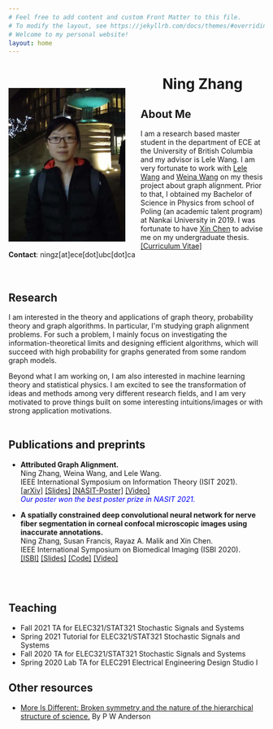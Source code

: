 ```yaml
---
# Feel free to add content and custom Front Matter to this file.
# To modify the layout, see https://jekyllrb.com/docs/themes/#overriding-theme-defaults
# Welcome to my personal website!
layout: home
---
```


<img style="float: left; margin-right: 30px; margin-top: 50px;" src="assets/img/profile.JPG" width="230"/>

# <center> <b>Ning Zhang</b> </center>
<!-- ### <center>Welcom to my personal webpage!</center> -->
## **About Me**
I am a research based master student in the department of ECE at the University of British Columbia and my advisor is Lele Wang. I am very fortunate to work with [Lele Wang](https://ece.ubc.ca/lele-wang/) and [Weina Wang](http://www.cs.cmu.edu/~weinaw/) on my thesis project about graph alignment. Prior to that, I obtained my Bachelor of Science in Physics from school of Poling (an academic talent program) at Nankai University in 2019. I was fortunate to have [Xin Chen](http://www.cs.nott.ac.uk/~pszxc/) to advise me on my undergraduate thesis.\
[[Curriculum Vitae]](assets/NingZhangCV.pdf)
<br>
**Contact**: ningz[at]ece[dot]ubc[dot]ca
<br>
<br>
<br>
## **Research**
I am interested in the theory and applications of graph theory, probability theory and graph algorithms. In particular, I'm studying graph alignment problems. For such a problem, I mainly focus on investigating the information-theoretical limits and designing efficient algorithms, which will succeed with high probability for graphs generated from some random graph models.

Beyond what I am working on, I am also interested in machine learning theory and statistical physics. I am excited to see the transformation of ideas and methods among very different research fields, and I am very motivated to prove things built on some interesting intuitions/images or with strong application motivations.
<br/>
<br/>

## **Publications and preprints**
- **Attributed Graph Alignment.**\
Ning Zhang, Weina Wang, and Lele Wang.\
IEEE International Symposium on Information Theory (ISIT 2021).\
[[arXiv]](https://arxiv.org/pdf/2102.00665.pdf)
[[Slides]](assets/publication/ISIT2021.pdf)
[[NASIT-Poster]](assets/publication/NASIT2021.pdf)
[[Video]](assets/publication/ISIT2021.mp4)\
<span style="color:blue"> *Our poster won the best poster prize in NASIT 2021.*</span>

- **A spatially constrained deep convolutional neural network for nerve fiber segmentation in corneal confocal microscopic images using inaccurate annotations.**\
Ning Zhang, Susan Francis, Rayaz A. Malik and Xin Chen.\
IEEE International Symposium on Biomedical Imaging (ISBI 2020).\
[[ISBI]](https://ieeexplore.ieee.org/stamp/stamp.jsp?arnumber=9098662)
[[Slides]](assets/publication/ISBI2020.pdf)
[[Code]](https://github.com/XinChenNottingham/SpatiallyConstrainedDCNN)
[[Video]](assets/publication/ISBI2020.mp4)
<br/>
<br/>

## **Teaching**
- Fall 2021 TA for ELEC321/STAT321 Stochastic Signals and Systems
- Spring 2021 Tutorial for ELEC321/STAT321 Stochastic Signals and Systems
- Fall 2020 TA for ELEC321/STAT321 Stochastic Signals and Systems
- Spring 2020 Lab TA for ELEC291 Electrical Engineering Design Studio I

## **Other resources**
[//]: <> (Things I enjoy reading regularly:)
- [More Is Different: Broken symmetry and the nature of the hierarchical structure of science.](https://www.science.org/doi/10.1126/science.177.4047.393) By P W Anderson
